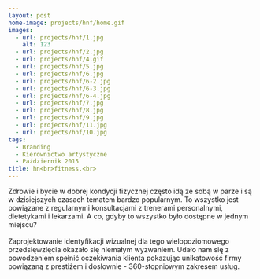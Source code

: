 ```yaml
---
layout: post
home-image: projects/hnf/home.gif
images:
  - url: projects/hnf/1.jpg
    alt: 123
  - url: projects/hnf/2.jpg
  - url: projects/hnf/4.gif
  - url: projects/hnf/5.jpg
  - url: projects/hnf/6.jpg
  - url: projects/hnf/6-2.jpg
  - url: projects/hnf/6-3.jpg
  - url: projects/hnf/6-4.jpg
  - url: projects/hnf/7.jpg
  - url: projects/hnf/8.jpg
  - url: projects/hnf/9.jpg
  - url: projects/hnf/11.jpg
  - url: projects/hnf/10.jpg
tags:
  - Branding
  - Kierownictwo artystyczne
  - Październik 2015
title: hn<br>fitness.<br>
---
```

Zdrowie i bycie w dobrej kondycji fizycznej często idą ze sobą w parze i są w dzisiejszych czasach tematem bardzo popularnym. To wszystko jest powiązane z regularnymi konsultacjami z trenerami personalnymi, dietetykami i lekarzami. A co, gdyby to wszystko było dostępne w jednym miejscu?
<br><br>Zaprojektowanie identyfikacji wizualnej dla tego wielopoziomowego przedsięwzięcia okazało się niemałym wyzwaniem. Udało nam się z powodzeniem spełnić oczekiwania klienta pokazując unikatowość firmy powiązaną z prestiżem i dosłownie - 360-stopniowym zakresem usług.
